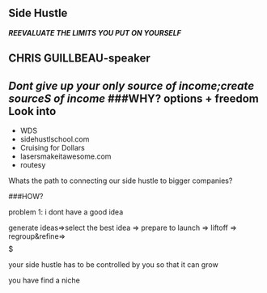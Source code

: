 Side Hustle
--
***REEVALUATE THE LIMITS YOU PUT ON YOURSELF***

CHRIS GUILLBEAU-speaker
--
*Dont give up your only source of income;create sourceS of income*
###WHY? options + freedom
Look into 
--
- WDS
- sidehustlschool.com
- Cruising for Dollars
- lasersmakeitawesome.com
- routesy

Whats the path to connecting our side hustle to bigger companies?

###HOW?

problem 1: i dont have a good idea

generate ideas=>select the best idea => prepare to launch => liftoff => regroup&refine=> $$$$$

your side hustle has to be controlled by you so that it can grow

you have find a niche

